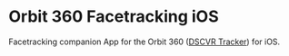 # Orbit 360 Facetracking iOS

Facetracking companion App for the Orbit 360 ([DSCVR Tracker](https://itunes.apple.com/de/app/dscvr-tracker/id1232265463?mt=8)) for iOS.
